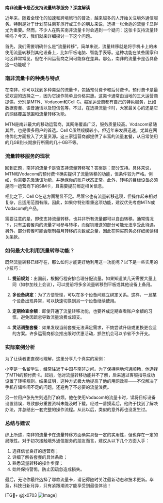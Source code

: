 **南非流量卡是否支持流量转移服务？深度解读**

近年来，随着全球化的加速和跨境旅行的普及，越来越多的人开始关注境外通信服务。特别是对于计划前往南非旅行或工作的朋友来说，选择一张合适的流量卡显得尤为重要。然而，不少人在购买南非流量卡时会遇到一个疑问：这张卡支持流量转移吗？今天，我们就来详细探讨一下这个问题。

首先，我们需要明确什么是“流量转移”。简单来说，流量转移就是将手机卡上的未使用流量转移到其他设备上，比如平板电脑、智能手表等。这种功能在某些国家和地区非常常见，但在不同运营商之间可能存在差异。那么，南非的流量卡是否具备这一功能呢？

### 南非流量卡的种类与特点

在南非，你可以找到多种类型的流量卡，包括预付费卡和后付费卡。预付费卡是最受欢迎的选择之一，因为它操作简单且价格实惠。这类卡通常由当地的三大运营商提供，分别是MTN、Vodacom和Cell C。每家运营商都有自己的特色服务，比如数据套餐、语音通话以及短信包等。不过，在选择流量卡时，大家最关心的还是它的网络覆盖范围和流量转移功能。

MTN是南非最大的移动运营商，其网络覆盖广泛，服务质量较高。Vodacom紧随其后，也是很多用户的首选。Cell C虽然规模较小，但近年来发展迅速，尤其在网络优化方面投入了大量资源。这三家运营商都提供了丰富的流量套餐，从日常使用的几GB到长期旅行所需的几十GB不等。

### 流量转移服务的现状

回到正题，南非的流量卡是否支持流量转移呢？答案是：部分支持。具体来说，MTN和Vodacom的预付费卡确实提供了流量转移的功能，但条件较为严格。例如，你需要先激活该功能，并确保你的账户状态正常。此外，转移的目标设备必须是同一运营商下的SIM卡，且需要提前绑定相关信息。

相比之下，Cell C在这方面稍显不足。尽管它也有流量转移选项，但操作起来相对复杂，且适用范围有限。因此，如果你特别看重这项功能，建议优先考虑MTN或Vodacom的产品。

需要注意的是，即使支持流量转移，也并非所有流量都可以自由转移。通常情况下，只有主套餐内的流量才可参与转移，而促销赠送的部分可能无法享受此待遇。另外，部分套餐可能会限制每月转移的次数或总量，因此在购买前务必仔细阅读相关条款。

### 如何最大化利用流量转移功能？

既然流量转移已经存在，那么如何才能更好地利用这一功能呢？以下是一些实用的小技巧：

1. **提前规划**：出国前，根据行程安排合理分配流量。如果知道某几天需要大量上网（如参加线上会议），可以提前将多余流量转移到平板或其他设备上备用。
   
2. **多设备绑定**：为了方便管理，可以在多个设备间建立绑定关系。这样，一旦某个设备出现异常，可以快速切换到另一个设备继续使用。
   
3. **定期检查余额**：即使开通了流量转移功能，也要养成定期查看账户余额的习惯。避免因疏忽导致流量浪费或超支。

4. **灵活调整套餐**：如果发现当前套餐无法满足需求，不妨尝试升级或更换更合适的方案。许多运营商都会推出限时优惠活动，抓住机会可以节省不少开支。

### 实际案例分析

为了让读者更直观地理解，这里分享几个真实的案例：

小李是一名留学生，经常往返于中国与南非之间。为了保持两地沟通顺畅，他选择了MTN的预付费卡。起初，他对流量转移功能并不了解，后来通过客服指导成功设置了转移规则。结果证明，这种方式极大地提高了他的用网效率——不仅解决了手机存储空间不足的问题，还避免了不必要的流量浪费。

另一位用户张先生则遇到了麻烦。他在使用Vodacom的流量卡时，误将目标设备设置错误，导致部分重要资料未能及时下载。经过一番摸索后，他终于找到了解决办法，并总结出一套完整的操作流程。从此以后，类似的意外再也没发生过。

### 总结与建议

综上所述，南非的流量卡在流量转移方面确实具备一定的实用性，但也存在一定的局限性。对于初次接触境外通信服务的朋友而言，建议从以下几个方面入手：

1. 选择信誉良好的运营商；
2. 详细了解各套餐的具体条款；
3. 熟悉流量转移的操作步骤；
4. 始终保持警惕，防止因疏忽造成损失。

最后，无论你最终选择了哪款流量卡，请记得随时关注最新动态和技术更新。毕竟，科技日新月异，只有紧跟潮流才能享受到最佳体验！

[TG💪+ @jx0703 ![Image](https://github.com/user-attachments/assets/dbca1d08-cadb-493c-b0ec-ad6f7a83f270)]